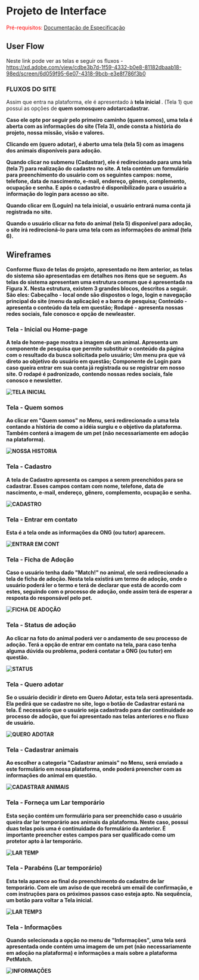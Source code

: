 
# Projeto de Interface

<span style="color:red">Pré-requisitos: <a href="2-Especificação do Projeto.md"> Documentação de Especificação</a></span>
## User Flow

Neste link pode ver as telas e seguir os fluxos - https://xd.adobe.com/view/cdbe3b7d-1f59-4332-b0e8-81182dbaab18-98ed/screen/6d059f95-6e07-4318-9bcb-e3e8f786f3b0

<h3>FLUXOS DO SITE</h3>

Assim que entra na plataforma, ele é apresentado à <b> tela inicial </b> .
(Tela 1) que possui as opções de <b>quem somos<b>quero adotar<b>cadastrar</b>.

Caso ele opte por seguir pelo primeiro caminho <b>(quem somos)</b>, uma tela é aberta com as informações do site (Tela 3), onde consta a história do projeto, nossa missão, visão e valores. 

Clicando em <b>(quero adotar)</b>, é aberto uma tela (tela 5) com as imagens dos animais disponíveis para adoção.

Quando clicar no submenu <b>(Cadastrar)</b>, ele é redirecionado para uma tela (tela 7) para realização do cadastro no site. A tela contém um formulário para preenchimento do usuário com os seguintes campos: nome, telefone, data de nascimento, e-mail, endereço, gênero, complemento, ocupação e senha. E após o cadastro é disponibilizado para o usuário a informação do login para acesso ao site.

Quando clicar em <b>(Loguin)</b> na tela inicial, o usuário entrará numa conta já registrada no site.
  
Quando o usuário clicar na foto do animal (tela 5) disponível para adoção, o site irá redirecioná-lo para uma tela com as informações do animal (tela 6).




## Wireframes

Conforme fluxo de telas do projeto, apresentado no item anterior, as telas do sistema são apresentadas em detalhes nos itens que se seguem. As telas do sistema apresentam uma estrutura comum que é apresentada na Figura X. Nesta estrutura, existem 3 grandes blocos, descritos a seguir. São eles:
Cabeçalho - local onde são dispostos o logo, login e navegação principal do site (menu da aplicação) e a barra de pesquisa;
Conteúdo - apresenta o conteúdo da tela em questão;
Rodapé - apresenta nossas redes sociais, fale conosco e opção de newleaster.

### Tela - Inicial ou Home-page
A tela de home-page mostra a imagem de um animal. Apresenta um componente de pesquisa que permite substituir o conteúdo da página com o resultado da busca solicitada pelo usuário;
Um menu pra que vá direto ao objetivo do usuário em questão;
Componente de Login para caso queira entrar em sua conta já registrada ou se registrar em nosso site.
O rodapé é padronizado, contendo nossas redes sociais, fale conosco e newsletter.

![TELA INICIAL](https://user-images.githubusercontent.com/83349744/135902314-0bb83376-9e61-4da8-aea0-4451e732c22c.png)
  
### Tela - Quem somos
Ao clicar em "Quem somos" no Menu, será redirecionado a uma tela contando a história de como a idéia surgiu e o objetivo da plataforma. Também conterá a imagem de um pet (não necessariamente em adoção na plataforma).

![NOSSA HISTORIA](https://user-images.githubusercontent.com/83349744/135914825-dbdaf354-2a59-4578-843a-96f6d4ca57cb.png)

### Tela - Cadastro
A tela de Cadastro apresenta os campos a serem preenchidos para se cadastrar. Esses campos contam com nome, telefone, data de nascimento, e-mail, endereço, gênero, complemento, ocupação e senha.

![CADASTRO](https://user-images.githubusercontent.com/83349744/135903984-a41d42a9-aa42-425b-85fb-db72c733f61c.png)


### Tela - Entrar em contato
Esta é a tela onde as informações da ONG (ou tutor) aparecem.

![ENTRAR EM CONT](https://user-images.githubusercontent.com/83349744/135906716-702eab09-7ee8-44dc-9cf1-c08972501e11.png)


### Tela - Ficha de Adoção
Caso o usuário tenha dado "Match!" no animal, ele será redirecionado a tela de ficha de adoção. Nesta tela existirá um termo de adoção, onde o usuário poderá ler o termo e terá de declarar que está de acordo com estes, seguindo com o processo de adoção, onde assim terá de esperar a resposta do responsável pelo pet.

![FICHA DE ADOÇÃO](https://user-images.githubusercontent.com/83349744/135920827-31be4db9-dca1-4721-82ba-85bfdf065f7c.png)



### Tela - Status de adoção
Ao clicar na foto do animal poderá ver o andamento de seu processo de adoção. Terá a opção de entrar em contato na tela, para caso tenha alguma dúvida ou problema, poderá contatar a ONG (ou tutor) em questão.

![STATUS](https://user-images.githubusercontent.com/83349744/135909436-6a21eb2e-a150-4cbb-9228-0c0a804df2bc.png)

### Tela - Quero adotar
Se o usuário decidir ir direto em Quero Adotar, esta tela será apresentada. Ela pedirá que se cadastre no site, logo o botão de Cadastrar estará na tela. É necessário que o usuário seja cadastrado para dar continuidade ao processo de adoção, que foi apresentado nas telas anteriores e no fluxo de usuário.

![QUERO ADOTAR](https://user-images.githubusercontent.com/83349744/135913470-e65f3c38-a840-4dba-a8f1-a1b54efe483c.png)

### Tela - Cadastrar animais
Ao escolher a categoria "Cadastrar animais" no Menu, será enviado a este formulário em nossa plataforma, onde poderá preencher com as informações do animal em questão. 

![CADASTRAR ANIMAIS](https://user-images.githubusercontent.com/83349744/135910789-25061f4d-27c6-4a9f-8797-63894d464f49.png)

### Tela - Forneça um Lar temporário
Esta seção contém um formulário para ser preenchido caso o usuário queira dar lar temporário aos animais da plataforma. Neste caso, possui duas telas pois uma é continuidade do formulário da anterior. É importante preencher estes campos para ser qualificado como um protetor apto à lar temporário.

![LAR TEMP](https://user-images.githubusercontent.com/83349744/135911762-312d152e-c793-4397-a33f-d863e2ea5aef.png)

### Tela - Parabéns (Lar temporário)
Esta tela aparece ao final do preenchimento do cadastro de lar temporário. Com ele um aviso de que recebrá um email de confirmação, e com instruções para os próximos passos caso esteja apto. Na sequência, um botão para voltar a Tela inicial.

![LAR TEMP3](https://user-images.githubusercontent.com/83349744/135912793-665910a3-d905-4711-9db4-30b83a7d9194.png)

### Tela - Informações 
Quando selecionada a opção no menu de "Informações", uma tela será apresentada onde contém uma imagem de um pet (não necessariamente em adoção na plataforma) e informações a mais sobre a plataforma PetMatch.

![INFORMAÇÕES](https://user-images.githubusercontent.com/83349744/135914453-f15688d6-5d77-47e2-9468-d9020c876121.png)




